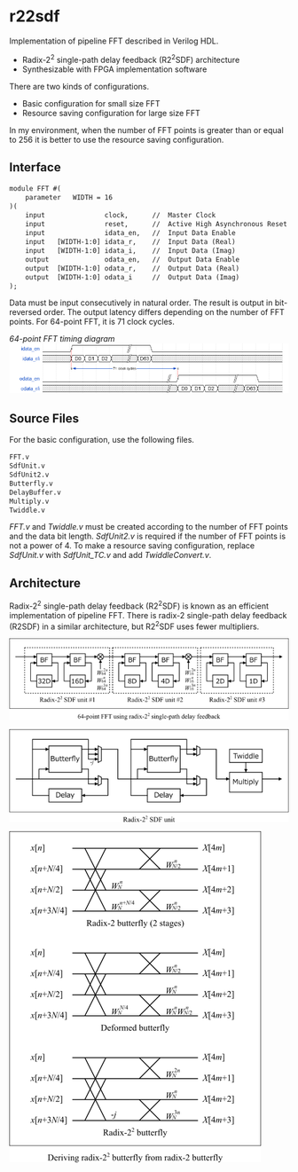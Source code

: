 r22sdf
======

Implementation of pipeline FFT described in Verilog HDL.

* Radix-2<sup>2</sup> single-path delay feedback (R2<sup>2</sup>SDF) architecture
* Synthesizable with FPGA implementation software

There are two kinds of configurations.

* Basic configuration for small size FFT
* Resource saving configuration for large size FFT


In my environment, when the number of FFT points is greater than or equal to 256
 it is better to use the resource saving configuration.


Interface
---------

	module FFT #(
	    parameter   WIDTH = 16
	)(
	    input               clock,      //  Master Clock
	    input               reset,      //  Active High Asynchronous Reset
	    input               idata_en,   //  Input Data Enable
	    input   [WIDTH-1:0] idata_r,    //  Input Data (Real)
	    input   [WIDTH-1:0] idata_i,    //  Input Data (Imag)
	    output              odata_en,   //  Output Data Enable
	    output  [WIDTH-1:0] odata_r,    //  Output Data (Real)
	    output  [WIDTH-1:0] odata_i     //  Output Data (Imag)
	);

Data must be input consecutively in natural order.
The result is output in bit-reversed order.
The output latency differs depending on the number of FFT points.
For 64-point FFT, it is 71 clock cycles.

*64-point FFT timing diagram*
![64-point FFT timing diagram](img/fft64_wave.png)


Source Files
------------

For the basic configuration, use the following files.

	FFT.v
	SdfUnit.v
	SdfUnit2.v
	Butterfly.v
	DelayBuffer.v
	Multiply.v
	Twiddle.v

*FFT.v* and *Twiddle.v* must be created according to the number of FFT points
 and the data bit length.
*SdfUnit2.v* is required if the number of FFT points is not a power of 4.
To make a resource saving configuration, replace *SdfUnit.v* with *SdfUnit_TC.v*
 and add *TwiddleConvert.v*.

Architecture
------------

Radix-2<sup>2</sup> single-path delay feedback (R2<sup>2</sup>SDF)
 is known as an efficient implementation of pipeline FFT.
There is radix-2 single-path delay feedback (R2SDF) in a similar architecture,
 but R2<sup>2</sup>SDF uses fewer multipliers.

![64-point FFT block diagram](img/fft64_block.png)

![SDF unit block diagram](img/sdfunit.png)

![Deriving radix-22 butterfly](img/butterfly.png)
